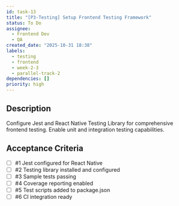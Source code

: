 ```yaml
---
id: task-13
title: "[P3-Testing] Setup Frontend Testing Framework"
status: To Do
assignee:
  - Frontend Dev
  - QA
created_date: "2025-10-31 18:38"
labels:
  - testing
  - frontend
  - week-2-3
  - parallel-track-2
dependencies: []
priority: high
---
```


## Description

<!-- SECTION:DESCRIPTION:BEGIN -->

Configure Jest and React Native Testing Library for comprehensive frontend testing. Enable unit and integration testing capabilities.

<!-- SECTION:DESCRIPTION:END -->

## Acceptance Criteria

<!-- AC:BEGIN -->

- [ ] #1 Jest configured for React Native
- [ ] #2 Testing library installed and configured
- [ ] #3 Sample tests passing
- [ ] #4 Coverage reporting enabled
- [ ] #5 Test scripts added to package.json
- [ ] #6 CI integration ready
<!-- AC:END -->
